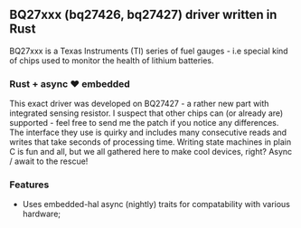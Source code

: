 ## BQ27xxx (bq27426, bq27427) driver written in Rust

BQ27xxx is a Texas Instruments (TI) series of fuel gauges - i.e special kind of chips used to monitor the health of lithium batteries.

### Rust + async ❤️ embedded

This exact driver was developed on BQ27427 - a rather new part with integrated sensing resistor. I suspect that other chips can (or already are) supported - feel free to send me the patch if you notice any differences.
The interface they use is quirky and includes many consecutive reads and writes that take seconds of processing time. Writing state machines in plain C is fun and all, but we all gathered here to make cool devices, right? Async / await to the rescue!

### Features
- Uses embedded-hal async (nightly) traits for compatability with various hardware;

